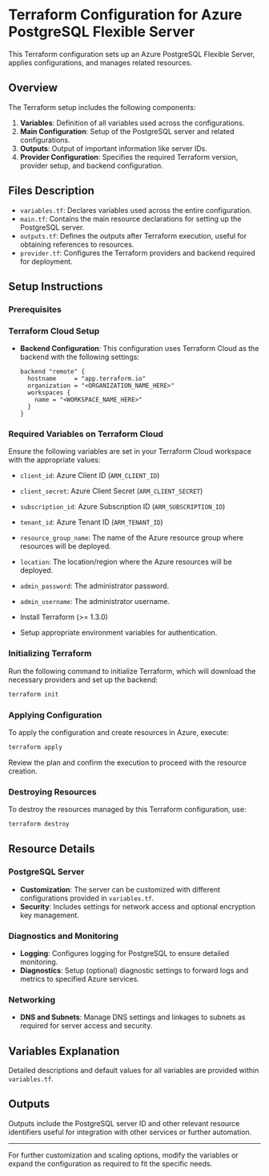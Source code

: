 # Terraform Configuration for Azure PostgreSQL Flexible Server

This Terraform configuration sets up an Azure PostgreSQL Flexible Server, applies configurations, and manages related resources.

## Overview

The Terraform setup includes the following components:
1. **Variables**: Definition of all variables used across the configurations.
2. **Main Configuration**: Setup of the PostgreSQL server and related configurations.
3. **Outputs**: Output of important information like server IDs.
4. **Provider Configuration**: Specifies the required Terraform version, provider setup, and backend configuration.

## Files Description

- `variables.tf`: Declares variables used across the entire configuration.
- `main.tf`: Contains the main resource declarations for setting up the PostgreSQL server.
- `outputs.tf`: Defines the outputs after Terraform execution, useful for obtaining references to resources.
- `provider.tf`: Configures the Terraform providers and backend required for deployment.

## Setup Instructions
### Prerequisites
### Terraform Cloud Setup
- **Backend Configuration**:
  This configuration uses Terraform Cloud as the backend with the following settings:
  ```hcl
  backend "remote" {
    hostname     = "app.terraform.io"
    organization = "<ORGANIZATION_NAME_HERE>"
    workspaces {
      name = "<WORKSPACE_NAME_HERE>"
    }
  }
  ```
### Required Variables on Terraform Cloud
Ensure the following variables are set in your Terraform Cloud workspace with the appropriate values:
- `client_id`: Azure Client ID (`ARM_CLIENT_ID`)
- `client_secret`: Azure Client Secret (`ARM_CLIENT_SECRET`)
- `subscription_id`: Azure Subscription ID (`ARM_SUBSCRIPTION_ID`)
- `tenant_id`: Azure Tenant ID (`ARM_TENANT_ID`)
- `resource_group_name`: The name of the Azure resource group where resources will be deployed.
- `location`: The location/region where the Azure resources will be deployed.
- `admin_password`: The administrator password.
- `admin_username`: The administrator username.

- Install Terraform (>= 1.3.0)
- Setup appropriate environment variables for authentication.

### Initializing Terraform

Run the following command to initialize Terraform, which will download the necessary providers and set up the backend:

```bash
terraform init
```

### Applying Configuration

To apply the configuration and create resources in Azure, execute:

```bash
terraform apply
```

Review the plan and confirm the execution to proceed with the resource creation.

### Destroying Resources

To destroy the resources managed by this Terraform configuration, use:

```bash
terraform destroy
```

## Resource Details

### PostgreSQL Server
- **Customization**: The server can be customized with different configurations provided in `variables.tf`.
- **Security**: Includes settings for network access and optional encryption key management.

### Diagnostics and Monitoring
- **Logging**: Configures logging for PostgreSQL to ensure detailed monitoring.
- **Diagnostics**: Setup (optional) diagnostic settings to forward logs and metrics to specified Azure services.

### Networking
- **DNS and Subnets**: Manage DNS settings and linkages to subnets as required for server access and security.

## Variables Explanation

Detailed descriptions and default values for all variables are provided within `variables.tf`.

## Outputs

Outputs include the PostgreSQL server ID and other relevant resource identifiers useful for integration with other services or further automation.

---

For further customization and scaling options, modify the variables or expand the configuration as required to fit the specific needs.
